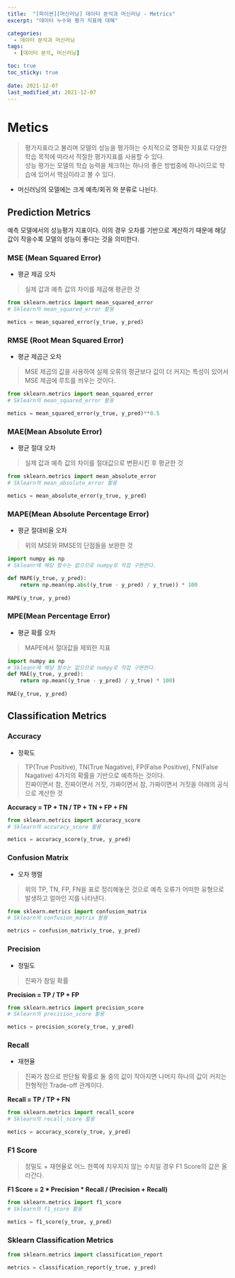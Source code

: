 ```yaml
---
title:  "[파이썬][머신러닝] 데이터 분석과 머신러닝 - Metrics"
excerpt: "데이터 누수와 평가 지표에 대해"

categories:
  - 데이터 분석과 머신러닝
tags:
  - [데이터 분석, 머신러닝]

toc: true
toc_sticky: true
 
date: 2021-12-07
last_modified_at: 2021-12-07
---
```


# Metics

> 평가지표라고 불리며 모델의 성능을 평가하는 수치적으로 명확한 지표로 다양한 학습 목적에 따라서 적절한 평가지표를 사용할 수 있다. <br> 성능 평가는 모델의 학습 능력을 체크하는 하나의 좋은 방법중에 하나이므로 학습에 있어서 핵심이라고 볼 수 있다.
 

- 머신러닝의 모델에는 크게 예측/회귀 와 분류로 나뉜다.

## Prediction Metrics

예측 모델에서의 성능평가 지표이다. 이의 경우 오차를 기반으로 계산하기 때문에 해당 값이 작을수록 모델의 성능이 좋다는 것을 의미한다.

### MSE (Mean Squared Error)
- 평균 제곱 오차
> 실제 값과 예측 값의 차이를 제곱해 평균한 것

```python
from sklearn.metrics import mean_squared_error
# Sklearn의 mean_squared_error 활용

metics = mean_squared_error(y_true, y_pred)
```

### RMSE (Root Mean Squared Error)
- 평균 제곱근 오차
> MSE 제곱의 값을 사용하여 실제 오류의 평균보다 값이 더 커지는 특성이 있어서 MSE 제곱에 루트를 씌우는 것이다.

```python
from sklearn.metrics import mean_squared_error
# Sklearn의 mean_squared_error 활용

metics = mean_squared_error(y_true, y_pred)**0.5
```

### MAE(Mean Absolute Error)
- 평균 절대 오차
> 실제 값과 예측 값의 차이를 절대값으로 변환시킨 후 평균한 것

```python
from sklearn.metrics import mean_absolute_error
# Sklearn의 mean_absolute_error 활용

metics = mean_absolute_error(y_true, y_pred)
```

### MAPE(Mean Absolute Percentage Error)
- 평균 절대비율 오차
> 위의 MSE와 RMSE의 단점들을 보완한 것

```python
import numpy as np
# Skleanr에 해당 함수는 없으므로 numpy로 직접 구현한다.

def MAPE(y_true, y_pred):
	return np.mean(np.abs((y_true - y_pred) / y_true)) * 100 
    
MAPE(y_true, y_pred)
```

### MPE(Mean Percentage Error)
- 평균 확률 오차
> MAPE에서 절대값을 제외한 지표

```python
import numpy as np
# Skleanr에 해당 함수는 없으므로 numpy로 직접 구현한다.
def MAE(y_true, y_pred): 
	return np.mean((y_true - y_pred) / y_true) * 100)
    
MAE(y_true, y_pred)
``` 

## Classification Metrics

### Accuracy
- 정확도
> TP(True Positive), TN(True Nagative), FP(False Positive), FN(False Nagative) 4가지의 확률을 기반으로 예측하는 것이다. <br> 
진짜이면서 참, 진짜이면서 거짓, 가짜이면서 참, 가짜이면서 거짓을 아래의 공식으로 계산한 
것 

**Accuracy = TP + TN / TP + TN + FP + FN**

```python
from sklearn.metrics import accuracy_score
# Sklearn의 accuracy_score 활용

metics = accuracy_score(y_true, y_pred)
```

### Confusion Matrix
- 오차 행렬
>위의 TP, TN, FP, FN을 표로 정리해놓은 것으로 예측 오류가 어떠한 유형으로 발생하고 얼마인 지를 나타낸다.

```python
from sklearn.metrics import confusion_matrix
# Sklearn의 confusion_matrix 활용

metrics = confusion_matrix(y_true, y_pred)
```

### Precision
- 정밀도
> 진짜가 참일 확률



**Precision = TP / TP + FP**

```python
from sklearn.metrics import precision_score
# Sklearn의 precision_score 활용

metics = precision_score(y_true, y_pred)
```

### Recall
- 재현율
> 진짜가 참으로 판단될 확률로 둘 중의 값이 작아지면 나머지 하나의 값이 커지는 전형적인 Trade-off 관계이다.

**Recall = TP / TP + FN**

```python
from sklearn.metrics import recall_score
# Sklearn의 recall_score 활용

metics = accuracy_score(y_true, y_pred)
```


### F1 Score
> 정밀도 + 재현율로 어느 한쪽에 치우지지 않는 수치일 경우 F1 Score의 값은 올라간다.

**F1 Score = 2 * Precision * Recall / (Precision + Recall)**

```python
from sklearn.metrics import f1_score
# Sklearn의 f1_score 활용

metics = f1_score(y_true, y_pred)
```



### Sklearn Classification Metrics

```python
from sklearn.metrics import classification_report

metrics = classification_report(y_true, y_pred)
```